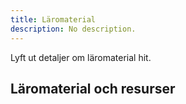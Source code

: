 ```yaml
---
title: Läromaterial
description: No description.
---
```


Lyft ut detaljer om läromaterial hit.

## Läromaterial och resurser
